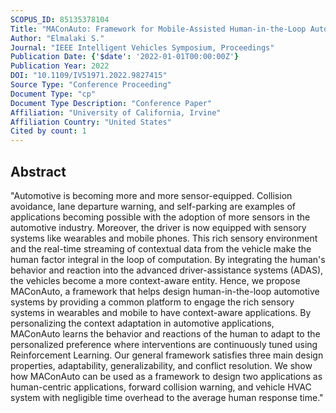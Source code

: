 ```yaml
---
SCOPUS_ID: 85135378104
Title: "MAConAuto: Framework for Mobile-Assisted Human-in-the-Loop Automotive System"
Author: "Elmalaki S."
Journal: "IEEE Intelligent Vehicles Symposium, Proceedings"
Publication Date: {'$date': '2022-01-01T00:00:00Z'}
Publication Year: 2022
DOI: "10.1109/IV51971.2022.9827415"
Source Type: "Conference Proceeding"
Document Type: "cp"
Document Type Description: "Conference Paper"
Affiliation: "University of California, Irvine"
Affiliation Country: "United States"
Cited by count: 1
---
```


## Abstract
"Automotive is becoming more and more sensor-equipped. Collision avoidance, lane departure warning, and self-parking are examples of applications becoming possible with the adoption of more sensors in the automotive industry. Moreover, the driver is now equipped with sensory systems like wearables and mobile phones. This rich sensory environment and the real-time streaming of contextual data from the vehicle make the human factor integral in the loop of computation. By integrating the human's behavior and reaction into the advanced driver-assistance systems (ADAS), the vehicles become a more context-aware entity. Hence, we propose MAConAuto, a framework that helps design human-in-the-loop automotive systems by providing a common platform to engage the rich sensory systems in wearables and mobile to have context-aware applications. By personalizing the context adaptation in automotive applications, MAConAuto learns the behavior and reactions of the human to adapt to the personalized preference where interventions are continuously tuned using Reinforcement Learning. Our general framework satisfies three main design properties, adaptability, generalizability, and conflict resolution. We show how MAConAuto can be used as a framework to design two applications as human-centric applications, forward collision warning, and vehicle HVAC system with negligible time overhead to the average human response time."

